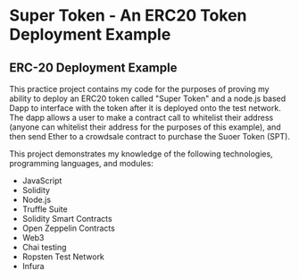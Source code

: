 # Super Token - An ERC20 Token Deployment Example

## ERC-20 Deployment Example
This practice project contains my code for the purposes of proving my ability to deploy an ERC20 token called "Super Token" and a node.js based Dapp to interface with the token after it is deployed onto the test network. The dapp allows a user to make a contract call to whitelist their address (anyone can whitelist their address for the purposes of this example), and then send Ether to a crowdsale contract to purchase the Suoer Token (SPT). 

This project demonstrates my knowledge of the following technologies, programming languages, and modules:
* JavaScript
* Solidity
* Node.js
* Truffle Suite
* Solidity Smart Contracts
* Open Zeppelin Contracts 
* Web3
* Chai testing
* Ropsten Test Network
* Infura
